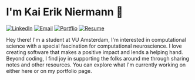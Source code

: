 # I'm Kai Erik Niermann 👋

[![LinkedIn](https://img.shields.io/badge/LinkedIn-Kai%20Erik%20Niermann-blue)](https://www.linkedin.com/in/kai-erik-niermann-0794ab91/)
[![Email](https://img.shields.io/badge/Email-kai.niermann@gmail.com-green)](mailto:kai.niermann@gmail.com)
[![Portflio](https://img.shields.io/badge/Portfolio-apelsauce.me-green)](https://apelsauce.me/)
[![Resume](https://img.shields.io/badge/Resume-apelsauce.me-green)]([https://apelsauce.me/](https://drive.google.com/file/d/1kZTzaw7UVJO7q9PyIgY1xB_rVIfO4AG4/view?usp=sharing))

Hey there! I'm a student at VU Amsterdam, I'm interested in computational science with a special fascination for computational neuroscience. I love creating software that makes a positive impact and lends a helping hand. Beyond coding, I find joy in supporting the folks around me through sharing notes and other resources. You can explore what I'm currently working on either here or on my portfolio page.

<!-- 
## Education
- Bachelor of Computer Science, Vrije Universiteit Amsterdam (Sep. 2021 - Expected June 2024)
- Bilingual IB-Diploma, International School Meinfranken (Aug. 2018 - May 2020)

## Technical Skills
- Languages: Python, C/C++, JavaScript/TypeScript, HTML, CSS, Scala, Java
- Developer Tools: Git, Visual Studio Code, Figma, Photoshop, After Effects, MS Office
- Technologies: Node.js, jQuery, Linux (WSL), MongoDB, Docker, Svelte

Feel free to reach out to me through any channel for collaboration or to discuss any projects. I look forward to connecting with you!


<!--
**KaiErikNiermann/KaiErikNiermann** is a ✨ _special_ ✨ repository because its `README.md` (this file) appears on your GitHub profile.

Here are some ideas to get you started:

- 🔭 I’m currently working on ...
- 🌱 I’m currently learning ...
- 👯 I’m looking to collaborate on ...
- 🤔 I’m looking for help with ...
- 💬 Ask me about ...
- 📫 How to reach me: ...
- 😄 Pronouns: ...
- ⚡ Fun fact: ...
-->
